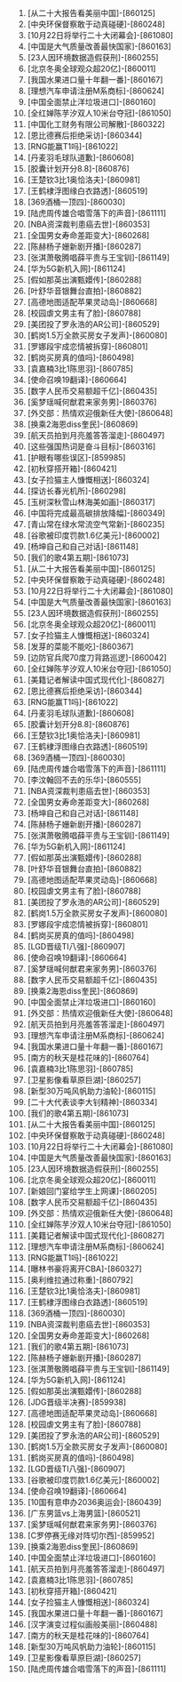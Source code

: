 
1. [从二十大报告看美丽中国]-[860125]
1. [中央环保督察敢于动真碰硬]-[860248]
1. [10月22日将举行二十大闭幕会]-[861080]
1. [中国是大气质量改善最快国家]-[860163]
1. [23人因环境数据造假获刑]-[860255]
1. [北京冬奥全球观众超20亿]-[860011]
1. [我国水果进口量十年翻一番]-[860167]
1. [理想汽车申请注册M系商标]-[860624]
1. [中国全面禁止洋垃圾进口]-[860160]
1. [全红婵陈芋汐双人10米台夺冠]-[861050]
1. [中国化工财务有限公司解散]-[860322]
1. [恩比德赛后拒绝采访]-[860344]
1. [RNG能赢T1吗]-[861022]
1. [丹麦羽毛球队道歉]-[860608]
1. [胶囊计划开分8.8]-[860876]
1. [王楚钦3比1奥恰洛夫]-[860981]
1. [王鹤棣浮图缘白衣路透]-[860519]
1. [369酒桶一顶四]-[860030]
1. [陆虎周传雄合唱雪落下的声音]-[861111]
1. [NBA资深裁判患癌去世]-[860353]
1. [全国男女寿命差距变大]-[860268]
1. [陈赫杨子姗新剧开播]-[860287]
1. [张淇萧敬腾唱薛平贵与王宝钏]-[861149]
1. [华为5G新机入网]-[861124]
1. [假如那英出演甄嬛传]-[860288]
1. [叶舒华音银舞台直拍]-[860882]
1. [高德地图适配苹果灵动岛]-[860668]
1. [校园虐文男主有了脸]-[860788]
1. [美团投了罗永浩的AR公司]-[860529]
1. [鹤岗1.5万全款买房女子发声]-[860080]
1. [罗娜段宇成恋情被拆穿]-[860801]
1. [鹤岗买房真的值吗]-[860498]
1. [袁嘉楠3比1陈思羽]-[860785]
1. [使命召唤19翻译]-[860664]
1. [数字人民币交易额超千亿]-[860435]
1. [奚梦瑶喊何猷君来家务男]-[860376]
1. [外交部：热情欢迎俄新任大使]-[860648]
1. [换乘2海恩diss奎民]-[860869]
1. [航天员拍到月亮羞答答溜走]-[860497]
1. [这些强国热词是奋斗目标]-[860316]
1. [护眼有哪些误区]-[859985]
1. [初秋穿搭开箱]-[860421]
1. [女子捡猫主人慷慨相送]-[860324]
1. [探访长春光机所]-[860298]
1. [玉树深秋雪山林海美如画]-[860317]
1. [中国将完成最高碳排放降幅]-[860349]
1. [青山常在绿水常流空气常新]-[860235]
1. [谷歌被印度罚款1.6亿美元]-[860002]
1. [杨坤自己和自己对话]-[861148]
1. [我们的歌4第五期]-[861073]
1. [从二十大报告看美丽中国]-[860125]
1. [中央环保督察敢于动真碰硬]-[860248]
1. [10月22日将举行二十大闭幕会]-[861080]
1. [中国是大气质量改善最快国家]-[860163]
1. [23人因环境数据造假获刑]-[860255]
1. [北京冬奥全球观众超20亿]-[860011]
1. [女子捡猫主人慷慨相送]-[860324]
1. [发芽的菜能不能吃]-[860367]
1. [边防官兵爬70度刀背路巡逻]-[860042]
1. [全红婵陈芋汐双人10米台夺冠]-[861050]
1. [美籍记者解读中国式现代化]-[860827]
1. [恩比德赛后拒绝采访]-[860344]
1. [RNG能赢T1吗]-[861022]
1. [丹麦羽毛球队道歉]-[860608]
1. [胶囊计划开分8.8]-[860876]
1. [王楚钦3比1奥恰洛夫]-[860981]
1. [王鹤棣浮图缘白衣路透]-[860519]
1. [369酒桶一顶四]-[860030]
1. [陆虎周传雄合唱雪落下的声音]-[861111]
1. [李汶翰回不去的乐华]-[860555]
1. [NBA资深裁判患癌去世]-[860353]
1. [全国男女寿命差距变大]-[860268]
1. [杨坤自己和自己对话]-[861148]
1. [陈赫杨子姗新剧开播]-[860287]
1. [张淇萧敬腾唱薛平贵与王宝钏]-[861149]
1. [华为5G新机入网]-[861124]
1. [假如那英出演甄嬛传]-[860288]
1. [叶舒华音银舞台直拍]-[860882]
1. [高德地图适配苹果灵动岛]-[860668]
1. [校园虐文男主有了脸]-[860788]
1. [美团投了罗永浩的AR公司]-[860529]
1. [鹤岗1.5万全款买房女子发声]-[860080]
1. [罗娜段宇成恋情被拆穿]-[860801]
1. [鹤岗买房真的值吗]-[860498]
1. [LGD晋级TI八强]-[860907]
1. [使命召唤19翻译]-[860664]
1. [奚梦瑶喊何猷君来家务男]-[860376]
1. [数字人民币交易额超千亿]-[860435]
1. [换乘2海恩diss奎民]-[860869]
1. [中国全面禁止洋垃圾进口]-[860160]
1. [外交部：热情欢迎俄新任大使]-[860648]
1. [航天员拍到月亮羞答答溜走]-[860497]
1. [理想汽车申请注册M系商标]-[860624]
1. [我国水果进口量十年翻一番]-[860167]
1. [南方的秋天是桂花味的]-[860764]
1. [袁嘉楠3比1陈思羽]-[860785]
1. [卫星影像看草原巨湖]-[860257]
1. [新型30万吨风帆助力油轮]-[860115]
1. [二十大代表谈李大钊精神]-[860334]
1. [我们的歌4第五期]-[861073]
1. [从二十大报告看美丽中国]-[860125]
1. [中央环保督察敢于动真碰硬]-[860248]
1. [10月22日将举行二十大闭幕会]-[861080]
1. [中国是大气质量改善最快国家]-[860163]
1. [23人因环境数据造假获刑]-[860255]
1. [北京冬奥全球观众超20亿]-[860011]
1. [新娘回门宴给学生上网课]-[860205]
1. [数字人民币交易额超千亿]-[860435]
1. [外交部：热情欢迎俄新任大使]-[860648]
1. [全红婵陈芋汐双人10米台夺冠]-[861050]
1. [美籍记者解读中国式现代化]-[860827]
1. [理想汽车申请注册M系商标]-[860624]
1. [RNG能赢T1吗]-[861022]
1. [曝林书豪将离开CBA]-[860327]
1. [奥利维拉通过称重]-[860792]
1. [王楚钦3比1奥恰洛夫]-[860981]
1. [王鹤棣浮图缘白衣路透]-[860519]
1. [369酒桶一顶四]-[860030]
1. [NBA资深裁判患癌去世]-[860353]
1. [全国男女寿命差距变大]-[860268]
1. [我们的歌4第五期]-[861073]
1. [陈赫杨子姗新剧开播]-[860287]
1. [张淇萧敬腾唱薛平贵与王宝钏]-[861149]
1. [华为5G新机入网]-[861124]
1. [假如那英出演甄嬛传]-[860288]
1. [JDG晋级半决赛]-[859938]
1. [高德地图适配苹果灵动岛]-[860668]
1. [校园虐文男主有了脸]-[860788]
1. [美团投了罗永浩的AR公司]-[860529]
1. [鹤岗1.5万全款买房女子发声]-[860080]
1. [鹤岗买房真的值吗]-[860498]
1. [LGD晋级TI八强]-[860907]
1. [谷歌被印度罚款1.6亿美元]-[860002]
1. [使命召唤19翻译]-[860664]
1. [10国有意申办2036奥运会]-[860439]
1. [广东男篮vs上海男篮]-[860521]
1. [奚梦瑶喊何猷君来家务男]-[860376]
1. [C罗停赛无缘对阵切尔西]-[859952]
1. [换乘2海恩diss奎民]-[860869]
1. [中国全面禁止洋垃圾进口]-[860160]
1. [航天员拍到月亮羞答答溜走]-[860497]
1. [袁嘉楠3比1陈思羽]-[860785]
1. [初秋穿搭开箱]-[860421]
1. [女子捡猫主人慷慨相送]-[860324]
1. [我国水果进口量十年翻一番]-[860167]
1. [汉字演变过程似画般美丽]-[860488]
1. [南方的秋天是桂花味的]-[860764]
1. [新型30万吨风帆助力油轮]-[860115]
1. [卫星影像看草原巨湖]-[860257]
1. [陆虎周传雄合唱雪落下的声音]-[861111]